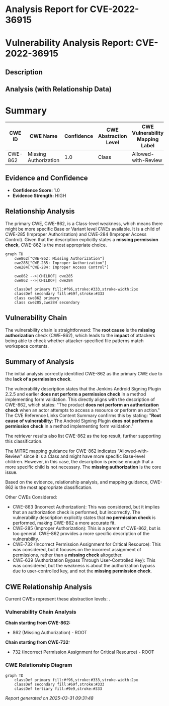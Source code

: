 # Analysis Report for CVE-2022-36915

# Vulnerability Analysis Report: CVE-2022-36915

## Description



## Analysis (with Relationship Data)

# Summary
| CWE ID | CWE Name | Confidence | CWE Abstraction Level | CWE Vulnerability Mapping Label | CWE-Vulnerability Mapping Notes |
|---|---|---|---|---|---|
| CWE-862 | Missing Authorization | 1.0 | Class | Allowed-with-Review | Primary CWE |

## Evidence and Confidence

*   **Confidence Score:** 1.0
*   **Evidence Strength:** HIGH

## Relationship Analysis
The primary CWE, CWE-862, is a Class-level weakness, which means there might be more specific Base or Variant level CWEs available. It is a child of CWE-285 (Improper Authorization) and CWE-284 (Improper Access Control). Given that the description explicitly states a **missing permission check**, CWE-862 is the most appropriate choice.

```mermaid
graph TD
    cwe862["CWE-862: Missing Authorization"]
    cwe285["CWE-285: Improper Authorization"]
    cwe284["CWE-284: Improper Access Control"]
    
    cwe862 -->|CHILDOF| cwe285
    cwe862 -->|CHILDOF| cwe284

    classDef primary fill:#f96,stroke:#333,stroke-width:2px
    classDef secondary fill:#69f,stroke:#333
    class cwe862 primary
    class cwe285,cwe284 secondary
```

## Vulnerability Chain
The vulnerability chain is straightforward: The **root cause** is the **missing authorization** check (CWE-862), which leads to the **impact** of attackers being able to check whether attacker-specified file patterns match workspace contents.

## Summary of Analysis
The initial analysis correctly identified CWE-862 as the primary CWE due to the **lack of a permission check**.

The vulnerability description states that the Jenkins Android Signing Plugin 2.2.5 and earlier **does not perform a permission check** in a method implementing form validation. This directly aligns with the description of CWE-862, which states: "The product **does not perform an authorization check** when an actor attempts to access a resource or perform an action." The CVE Reference Links Content Summary confirms this by stating: "**Root cause of vulnerability**: The Android Signing Plugin **does not perform a permission check** in a method implementing form validation."

The retriever results also list CWE-862 as the top result, further supporting this classification.

The MITRE mapping guidance for CWE-862 indicates "Allowed-with-Review" since it is a Class and might have more specific Base-level children. However, in this case, the description is precise enough that a more specific child is not necessary. The **missing authorization** is the core issue.

Based on the evidence, relationship analysis, and mapping guidance, CWE-862 is the most appropriate classification.

Other CWEs Considered:

*   CWE-863 (Incorrect Authorization): This was considered, but it implies that an authorization check is performed, but incorrectly. The vulnerability description explicitly states that **no permission check** is performed, making CWE-862 a more accurate fit.
*   CWE-285 (Improper Authorization): This is a parent of CWE-862, but is too general. CWE-862 provides a more specific description of the vulnerability.
*   CWE-732 (Incorrect Permission Assignment for Critical Resource): This was considered, but it focuses on the incorrect assignment of permissions, rather than a **missing check** altogether.
*   CWE-639 (Authorization Bypass Through User-Controlled Key): This was considered, but the weakness is about the authorization bypass due to user-controlled key, and not the **missing permission check**.


## CWE Relationship Analysis

Current CWEs represent these abstraction levels: .


### Vulnerability Chain Analysis

**Chain starting from CWE-862:**
- 862 (Missing Authorization) - ROOT


**Chain starting from CWE-732:**
- 732 (Incorrect Permission Assignment for Critical Resource) - ROOT



### CWE Relationship Diagram

```mermaid
graph TD
    classDef primary fill:#f96,stroke:#333,stroke-width:2px
    classDef secondary fill:#69f,stroke:#333
    classDef tertiary fill:#9e9,stroke:#333
```



*Report generated on 2025-03-31 09:31:48*
